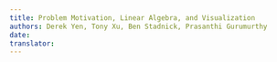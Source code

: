 ```yaml
---
title: Problem Motivation, Linear Algebra, and Visualization
authors: Derek Yen, Tony Xu, Ben Stadnick, Prasanthi Gurumurthy
date:
translator:
---
```



